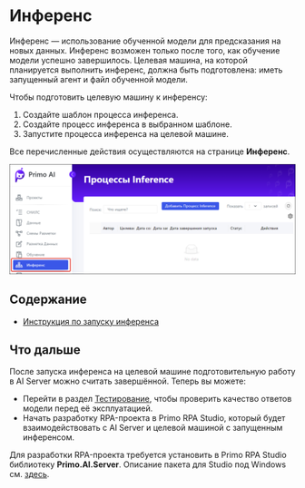 # Инференс

Инференс — использование обученной модели для предсказания на новых данных. Инференс возможен только после того, как обучение модели успешно завершилось. Целевая машина, на которой планируется выполнить инференс, должна быть подготовлена: иметь запущенный агент и файл обученной модели.

Чтобы подготовить целевую машину к инференсу:
1. Создайте шаблон процесса инференса.
2. Создайте процесс инференса в выбранном шаблоне.
3. Запустите процесса инференса на целевой машине.

Все перечисленные действия осуществляются на странице **Инференс**.

![](<../../../../.gitbook/assets1/primo-ai//user-guide/inference-page.png>)

## Содержание

* [Инструкция по запуску инференса](https://docs.primo-rpa.ru/primo-rpa/primo-rpa-ai-server/user/smart-ocr/inference/run-inference-process)

## Что дальше

После запуска инференса на целевой машине подготовительную работу в AI Server можно считать завершённой. Теперь вы можете:
* Перейти в раздел [Тестирование](https://docs.primo-rpa.ru/primo-rpa/primo-rpa-ai-server/user/smart-ocr/testing), чтобы проверить качество ответов модели перед её эксплуатацией.
* Начать разработку RPA-проекта в Primo RPA Studio, который будет взаимодействовать с AI Server и целевой машиной с запущенным инференсом. 

Для разработки RPA-проекта требуется установить в Primo RPA Studio библиотеку **Primo.AI.Server**. Описание пакета для Studio под Windows см. [здесь](https://docs.primo-rpa.ru/primo-rpa/g_elements/el_extra/ai_server).


